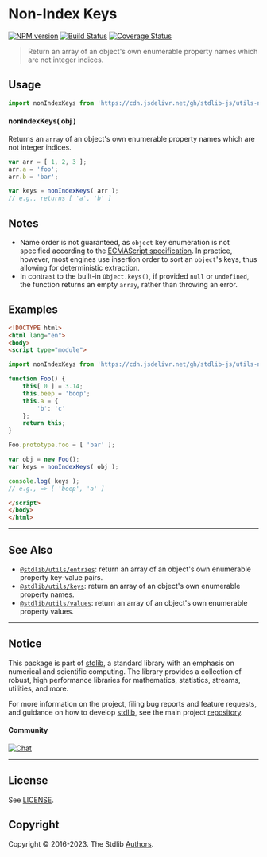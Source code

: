 <!--

@license Apache-2.0

Copyright (c) 2019 The Stdlib Authors.

Licensed under the Apache License, Version 2.0 (the "License");
you may not use this file except in compliance with the License.
You may obtain a copy of the License at

   http://www.apache.org/licenses/LICENSE-2.0

Unless required by applicable law or agreed to in writing, software
distributed under the License is distributed on an "AS IS" BASIS,
WITHOUT WARRANTIES OR CONDITIONS OF ANY KIND, either express or implied.
See the License for the specific language governing permissions and
limitations under the License.

-->

# Non-Index Keys

[![NPM version][npm-image]][npm-url] [![Build Status][test-image]][test-url] [![Coverage Status][coverage-image]][coverage-url] <!-- [![dependencies][dependencies-image]][dependencies-url] -->

> Return an array of an object's own enumerable property names which are not integer indices.



<section class="usage">

## Usage

```javascript
import nonIndexKeys from 'https://cdn.jsdelivr.net/gh/stdlib-js/utils-nonindex-keys@esm/index.mjs';
```

#### nonIndexKeys( obj )

Returns an `array` of an object's own enumerable property names which are not integer indices.

```javascript
var arr = [ 1, 2, 3 ];
arr.a = 'foo';
arr.b = 'bar';

var keys = nonIndexKeys( arr );
// e.g., returns [ 'a', 'b' ]
```

</section>

<!-- /.usage -->

<section class="notes">

## Notes

-   Name order is not guaranteed, as `object` key enumeration is not specified according to the [ECMAScript specification][ecma-262-for-in]. In practice, however, most engines use insertion order to sort an `object`'s keys, thus allowing for deterministic extraction.
-   In contrast to the built-in `Object.keys()`, if provided `null` or `undefined`, the function returns an empty `array`, rather than throwing an error.

</section>

<!-- /.notes -->

<section class="examples">

## Examples

<!-- eslint no-undef: "error" -->

```html
<!DOCTYPE html>
<html lang="en">
<body>
<script type="module">

import nonIndexKeys from 'https://cdn.jsdelivr.net/gh/stdlib-js/utils-nonindex-keys@esm/index.mjs';

function Foo() {
    this[ 0 ] = 3.14;
    this.beep = 'boop';
    this.a = {
        'b': 'c'
    };
    return this;
}

Foo.prototype.foo = [ 'bar' ];

var obj = new Foo();
var keys = nonIndexKeys( obj );

console.log( keys );
// e.g., => [ 'beep', 'a' ]

</script>
</body>
</html>
```

</section>

<!-- /.examples -->

<!-- Section for related `stdlib` packages. Do not manually edit this section, as it is automatically populated. -->

<section class="related">

* * *

## See Also

-   <span class="package-name">[`@stdlib/utils/entries`][@stdlib/utils/entries]</span><span class="delimiter">: </span><span class="description">return an array of an object's own enumerable property key-value pairs.</span>
-   <span class="package-name">[`@stdlib/utils/keys`][@stdlib/utils/keys]</span><span class="delimiter">: </span><span class="description">return an array of an object's own enumerable property names.</span>
-   <span class="package-name">[`@stdlib/utils/values`][@stdlib/utils/values]</span><span class="delimiter">: </span><span class="description">return an array of an object's own enumerable property values.</span>

</section>

<!-- /.related -->

<!-- Section for all links. Make sure to keep an empty line after the `section` element and another before the `/section` close. -->


<section class="main-repo" >

* * *

## Notice

This package is part of [stdlib][stdlib], a standard library with an emphasis on numerical and scientific computing. The library provides a collection of robust, high performance libraries for mathematics, statistics, streams, utilities, and more.

For more information on the project, filing bug reports and feature requests, and guidance on how to develop [stdlib][stdlib], see the main project [repository][stdlib].

#### Community

[![Chat][chat-image]][chat-url]

---

## License

See [LICENSE][stdlib-license].


## Copyright

Copyright &copy; 2016-2023. The Stdlib [Authors][stdlib-authors].

</section>

<!-- /.stdlib -->

<!-- Section for all links. Make sure to keep an empty line after the `section` element and another before the `/section` close. -->

<section class="links">

[npm-image]: http://img.shields.io/npm/v/@stdlib/utils-nonindex-keys.svg
[npm-url]: https://npmjs.org/package/@stdlib/utils-nonindex-keys

[test-image]: https://github.com/stdlib-js/utils-nonindex-keys/actions/workflows/test.yml/badge.svg?branch=main
[test-url]: https://github.com/stdlib-js/utils-nonindex-keys/actions/workflows/test.yml?query=branch:main

[coverage-image]: https://img.shields.io/codecov/c/github/stdlib-js/utils-nonindex-keys/main.svg
[coverage-url]: https://codecov.io/github/stdlib-js/utils-nonindex-keys?branch=main

<!--

[dependencies-image]: https://img.shields.io/david/stdlib-js/utils-nonindex-keys.svg
[dependencies-url]: https://david-dm.org/stdlib-js/utils-nonindex-keys/main

-->

[chat-image]: https://img.shields.io/gitter/room/stdlib-js/stdlib.svg
[chat-url]: https://gitter.im/stdlib-js/stdlib/

[stdlib]: https://github.com/stdlib-js/stdlib

[stdlib-authors]: https://github.com/stdlib-js/stdlib/graphs/contributors

[umd]: https://github.com/umdjs/umd
[es-module]: https://developer.mozilla.org/en-US/docs/Web/JavaScript/Guide/Modules

[deno-url]: https://github.com/stdlib-js/utils-nonindex-keys/tree/deno
[umd-url]: https://github.com/stdlib-js/utils-nonindex-keys/tree/umd
[esm-url]: https://github.com/stdlib-js/utils-nonindex-keys/tree/esm
[branches-url]: https://github.com/stdlib-js/utils-nonindex-keys/blob/main/branches.md

[stdlib-license]: https://raw.githubusercontent.com/stdlib-js/utils-nonindex-keys/main/LICENSE

[ecma-262-for-in]: https://262.ecma-international.org/5.1/#sec-12.6.4

<!-- <related-links> -->

[@stdlib/utils/entries]: https://github.com/stdlib-js/utils-entries/tree/esm

[@stdlib/utils/keys]: https://github.com/stdlib-js/utils-keys/tree/esm

[@stdlib/utils/values]: https://github.com/stdlib-js/utils-values/tree/esm

<!-- </related-links> -->

</section>

<!-- /.links -->
